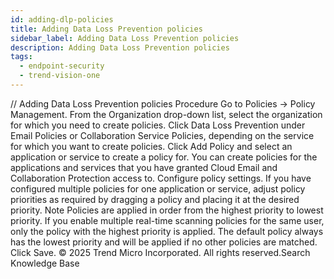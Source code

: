 ```yaml
---
id: adding-dlp-policies
title: Adding Data Loss Prevention policies
sidebar_label: Adding Data Loss Prevention policies
description: Adding Data Loss Prevention policies
tags:
  - endpoint-security
  - trend-vision-one
---
```


/*<![CDATA[*/ $('#title').html($('meta[name=map-description]').attr('content')); /*]]>*/ Adding Data Loss Prevention policies Procedure Go to Policies → Policy Management. From the Organization drop-down list, select the organization for which you need to create policies. Click Data Loss Prevention under Email Policies or Collaboration Service Policies, depending on the service for which you want to create policies. Click Add Policy and select an application or service to create a policy for. You can create policies for the applications and services that you have granted Cloud Email and Collaboration Protection access to. Configure policy settings. If you have configured multiple policies for one application or service, adjust policy priorities as required by dragging a policy and placing it at the desired priority. Note Policies are applied in order from the highest priority to lowest priority. If you enable multiple real-time scanning policies for the same user, only the policy with the highest priority is applied. The default policy always has the lowest priority and will be applied if no other policies are matched. Click Save. © 2025 Trend Micro Incorporated. All rights reserved.Search Knowledge Base